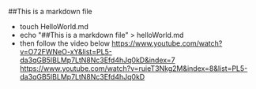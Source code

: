 ##This is a markdown file
* touch HelloWorld.md
* echo "##This is a markdown file" > helloWorld.md
* then follow the video below
https://www.youtube.com/watch?v=O72FWNeO-xY&list=PL5-da3qGB5IBLMp7LtN8Nc3Efd4hJq0kD&index=7
https://www.youtube.com/watch?v=ruieT3Nkg2M&index=8&list=PL5-da3qGB5IBLMp7LtN8Nc3Efd4hJq0kD

